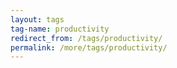 ```yaml
---
layout: tags
tag-name: productivity
redirect_from: /tags/productivity/
permalink: /more/tags/productivity/
---
```


